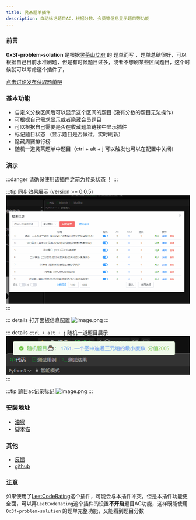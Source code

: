 ```yaml
---
title: 灵茶题单插件
description: 自动标记题目AC，根据分数、会员等信息显示题目等功能
---
```




### 前言

**0x3f-problem-solution** 是根据[灵茶山艾府](https://space.bilibili.com/206214) 的 题单而写 ，题单总结很好，可以根据自己目前水准刷题，但是有时候题目过多，或者不想刷某些区间题目，这个时候就可以考虑这个插件了，


[点击讨论发布获取题单吧](https://leetcode.cn/u/endlesscheng/)



###  基本功能

-  自定义分数区间后可以显示这个区间的题目 (没有分数的题目无法操作)
-  可根据自己需求显示或者隐藏会员题目
-  可以根据自己需要是否在收藏题单链接中显示插件
-  标记题目状态 （显示题目是否做过，实时刷新）
-  隐藏周赛排行榜
-  随机一道灵茶题单中题目（ctrl + alt + j 可以触发也可以在配置中关闭）


### 演示

:::danger 请确保使用该插件之前为登录状态 ！
:::

:::tip 同步效果展示 (version >= 0.0.5)
![/0x3f-problem-solution/demo.gif](/0x3f-problem-solution/demo.gif)
:::



::: details 打开面板信息配置
![image.png](https://scriptcat.org/api/v2/resource/image/ZQkTcnkpAMShGlGD)
:::

::: details `ctrl + alt + j` 随机一道题目展示
![/0x3f-problem-solution/demo.gif](/0x3f-problem-solution/random-tea.png)
:::





:::tip 题目ac记录标记
![image.png](https://scriptcat.org/api/v2/resource/image/ce3YGVmO085A6oHp)
:::




### 安装地址


- [油猴](https://greasyfork.org/zh-CN/scripts/501134-0x3f-problem-solution)
- [脚本猫](https://scriptcat.org/zh-CN/script-show-page/1967)

### 其他

- [反馈](https://wuxin0011.github.io/tampermonkey-script/plugins/0x3f-problem-solution.html)
- [github](https://github.com/wuxin0011/tampermonkey-script/tree/main/0x3f-leetcode)



### 注意

如果使用了[LeetCodeRating](https://greasyfork.org/zh-CN/scripts/450890-leetcoderating-%E6%98%BE%E7%A4%BA%E5%8A%9B%E6%89%A3%E5%91%A8%E8%B5%9B%E9%9A%BE%E5%BA%A6%E5%88%86)这个插件，可能会与本插件冲突，但是本插件功能更全面，可以再`LeetCodeRating`这个插件的设置**不开启**题目AC功能，这样既能使用 `0x3f-problem-solution` 的题单完整功能，又能看到题目分数
